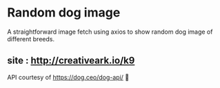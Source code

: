 # Random dog image
A straightforward image fetch using axios to show random dog image of different breeds.

## site : http://creativeark.io/k9

API courtesy of https://dog.ceo/dog-api/
🐶
